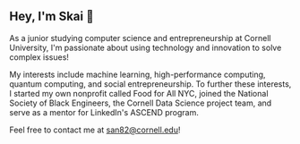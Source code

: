 ## Hey, I'm Skai 🤙

As a junior studying computer science and entrepreneurship at Cornell University, I'm passionate about using technology and innovation to solve complex issues!

My interests include machine learning, high-performance computing, quantum computing, and social entrepreneurship. To further these interests, I started my own nonprofit called Food for All NYC, joined the National Society of Black Engineers, the Cornell Data Science project team, and serve as a mentor for LinkedIn's ASCEND program.

Feel free to contact me at san82@cornell.edu!
